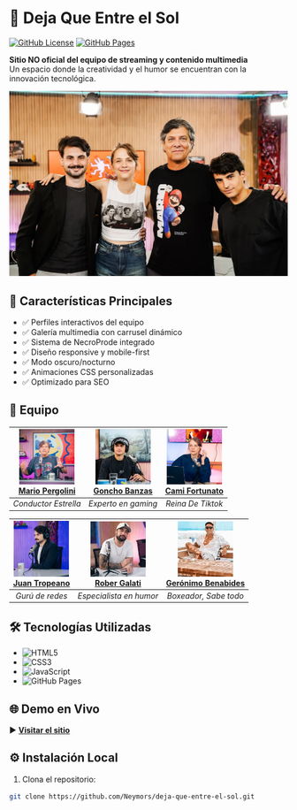 # 🎥 Deja Que Entre el Sol

[![GitHub License](https://img.shields.io/github/license/Neymors/deja-que-entre-el-sol)](https://github.com/Neymors/deja-que-entre-el-sol/blob/main/LICENSE)
[![GitHub Pages](https://img.shields.io/badge/🌐-GitHub%20Pages-brightgreen)](https://neymors.github.io/deja-que-entre-el-sol)

**Sitio NO oficial del equipo de streaming y contenido multimedia**  
Un espacio donde la creatividad y el humor se encuentran con la innovación tecnológica.

![Captura del sitio](img/Team.jpg) <!-- Agrega una captura real del proyecto -->

## 🚀 Características Principales
- ✅ Perfiles interactivos del equipo
- ✅ Galería multimedia con carrusel dinámico
- ✅ Sistema de NecroProde integrado
- ✅ Diseño responsive y mobile-first
- ✅ Modo oscuro/nocturno
- ✅ Animaciones CSS personalizadas
- ✅ Optimizado para SEO

## 👥 Equipo 
| [<img src="img/Team/Pergolini.jpeg" width=100><br>Mario Pergolini](https://instagram.com/mpergoliniok) | [<img src="img/Team/goncho.jpg" width=100><br>Goncho Banzas](https://instagram.com/gonchobanzas) | [<img src="img/Team/Fortunato.jpeg" width=100><br>Cami Fortunato](https://instagram.com/camilafortunatoph) |
|:-----------------------------------------------------------------------------------------------------:|:-----------------------------------------------------------------------------------------------:|:--------------------------------------------------------------------------------------------------------:|
| *Conductor Estrella*                                                                                  | *Experto en gaming*                                                                             | *Reina De Tiktok*                                                                                     |

| [<img src="img/Team/Tropeanoo.jpeg" width=100><br>Juan Tropeano](https://instagram.com/juantropeano) | [<img src="img/Team/Rober.jpeg" width=100><br>Rober Galati](https://instagram.com/robergalati) | [<img src="img/Team/El Momo.jpg" width=100><br>Gerónimo Benabides](https://instagram.com/gero.momo) |
|:---------------------------------------------------------------------------------------------------:|:---------------------------------------------------------------------------------------------:|:---------------------------------------------------------------------------------------------------:|
| *Gurú de redes*                                                                                     | *Especialista en humor*                                                                        | *Boxeador, Sabe todo*                                                                                 |

## 🛠 Tecnologías Utilizadas
- ![HTML5](https://img.shields.io/badge/-HTML5-E34F26?logo=html5&logoColor=white)
- ![CSS3](https://img.shields.io/badge/-CSS3-1572B6?logo=css3&logoColor=white)
- ![JavaScript](https://img.shields.io/badge/-JavaScript-F7DF1E?logo=javascript&logoColor=black)
- ![GitHub Pages](https://img.shields.io/badge/-GitHub%20Pages-222222?logo=github)

## 🌐 Demo en Vivo
▶️ **[Visitar el sitio](https://neymors.github.io/deja-que-entre-el-sol)**

## ⚙️ Instalación Local
1. Clona el repositorio:
```bash
git clone https://github.com/Neymors/deja-que-entre-el-sol.git
